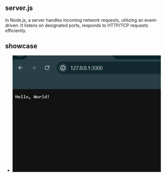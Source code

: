 ## server.js
 In Node.js, a server handles incoming network requests, utilizing an event-driven. It listens on designated ports, responds to HTTP/TCP requests efficiently.
 ## showcase 
- ![Showcase1](./js/assets/image.png)
